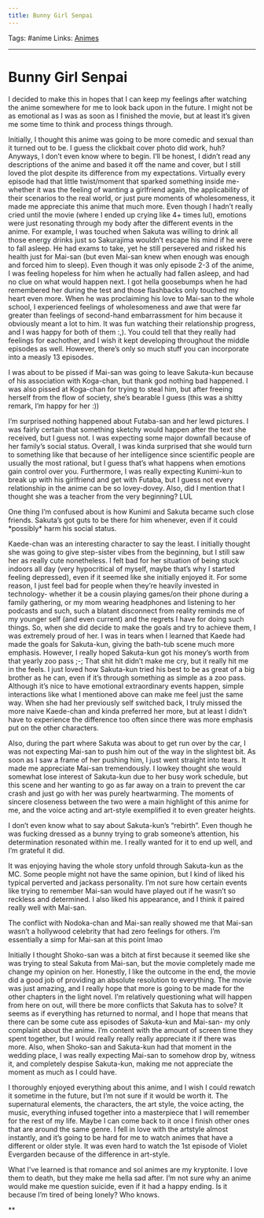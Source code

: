 ```yaml
---
title: Bunny Girl Senpai
---
```

Tags: #anime
Links: [Animes](out/animes.md)
___
# Bunny Girl Senpai

I decided to make this in hopes that I can keep my feelings after watching the anime somewhere for me to look back upon in the future. I might not be as emotional as I was as soon as I finished the movie, but at least it’s given me some time to think and process things through.  
  
Initially, I thought this anime was going to be more comedic and sexual than it turned out to be. I guess the clickbait cover photo did work, huh? Anyways, I don’t even know where to begin. I’ll be honest, I didn’t read any descriptions of the anime and based it off the name and cover, but I still loved the plot despite its difference from my expectations. Virtually every episode had that little twist/moment that sparked something inside me- whether it was the feeling of wanting a girlfriend again, the applicability of their scenarios to the real world, or just pure moments of wholesomeness, it made me appreciate this anime that much more. Even though I hadn’t really cried until the movie (where I ended up crying like 4+ times lul), emotions were just resonating through my body after the different events in the anime. For example, I was touched when Sakuta was willing to drink all those energy drinks just so Sakurajima wouldn’t escape his mind if he were to fall asleep. He had exams to take, yet he still persevered and risked his health just for Mai-san (but even Mai-san knew when enough was enough and forced him to sleep). Even though it was only episode 2-3 of the anime, I was feeling hopeless for him when he actually had fallen asleep, and had no clue on what would happen next. I got hella goosebumps when he had remembered her during the test and those flashbacks only touched my heart even more. When he was proclaiming his love to Mai-san to the whole school, I experienced feelings of wholesomeness and awe that were far greater than feelings of second-hand embarrassment for him because it obviously meant a lot to him. It was fun watching their relationship progress, and I was happy for both of them :,). You could tell that they really had feelings for eachother, and I wish it kept developing throughout the middle episodes as well. However, there’s only so much stuff you can incorporate into a measly 13 episodes.  
  
I was about to be pissed if Mai-san was going to leave Sakuta-kun because of his association with Koga-chan, but thank god nothing bad happened. I was also pissed at Koga-chan for trying to steal him, but after freeing herself from the flow of society, she’s bearable I guess (this was a shitty remark, I’m happy for her :))  
  
I’m surprised nothing happened about Futaba-san and her lewd pictures. I was fairly certain that something sketchy would happen after the text she received, but I guess not. I was expecting some major downfall because of her family’s social status. Overall, I was kinda surprised that she would turn to something like that because of her intelligence since scientific people are usually the most rational, but I guess that’s what happens when emotions gain control over you. Furthermore, I was really expecting Kunimi-kun to break up with his girlfriend and get with Futaba, but I guess not every relationship in the anime can be so lovey-dovey. Also, did I mention that I thought she was a teacher from the very beginning? LUL  
  
One thing I’m confused about is how Kunimi and Sakuta became such close friends. Sakuta’s got guts to be there for him whenever, even if it could \*possibly\* harm his social status.  
  
Kaede-chan was an interesting character to say the least. I initially thought she was going to give step-sister vibes from the beginning, but I still saw her as really cute nonetheless. I felt bad for her situation of being stuck indoors all day (very hypocritical of myself, maybe that’s why I started feeling depressed), even if it seemed like she initially enjoyed it. For some reason, I just feel bad for people when they’re heavily invested in technology- whether it be a cousin playing games/on their phone during a family gathering, or my mom wearing headphones and listening to her podcasts and such, such a blatant disconnect from reality reminds me of my younger self (and even current) and the regrets I have for doing such things. So, when she did decide to make the goals and try to achieve them, I was extremely proud of her. I was in tears when I learned that Kaede had made the goals for Sakuta-kun, giving the bath-tub scene much more emphasis. However, I really hoped Sakuta-kun got his money’s worth from that yearly zoo pass ;-; That shit hit didn’t make me cry, but it really hit me in the feels. I just loved how Sakuta-kun tried his best to be as great of a big brother as he can, even if it’s through something as simple as a zoo pass. Although it’s nice to have emotional extraordinary events happen, simple interactions like what I mentioned above can make me feel just the same way. When she had her previously self switched back, I truly missed the more naive Kaede-chan and kinda preferred her more, but at least I didn’t have to experience the difference too often since there was more emphasis put on the other characters.  
  
Also, during the part where Sakuta was about to get run over by the car, I was not expecting Mai-san to push him out of the way in the slightest bit. As soon as I saw a frame of her pushing him, I just went straight into tears. It made me appreciate Mai-san tremendously. I lowkey thought she would somewhat lose interest of Sakuta-kun due to her busy work schedule, but this scene and her wanting to go as far away on a train to prevent the car crash and just go with her was purely heartwarming. The moments of sincere closeness between the two were a main highlight of this anime for me, and the voice acting and art-style exemplified it to even greater heights.  
  
I don’t even know what to say about Sakuta-kun’s “rebirth”. Even though he was fucking dressed as a bunny trying to grab someone’s attention, his determination resonated within me. I really wanted for it to end up well, and I’m grateful it did.  
  
It was enjoying having the whole story unfold through Sakuta-kun as the MC. Some people might not have the same opinion, but I kind of liked his typical perverted and jackass personality. I’m not sure how certain events like trying to remember Mai-san would have played out if he wasn’t so reckless and determined. I also liked his appearance, and I think it paired really well with Mai-san.  
  
The conflict with Nodoka-chan and Mai-san really showed me that Mai-san wasn’t a hollywood celebrity that had zero feelings for others. I’m essentially a simp for Mai-san at this point lmao  
  
Initially I thought Shoko-san was a bitch at first because it seemed like she was trying to steal Sakuta from Mai-san, but the movie completely made me change my opinion on her. Honestly, I like the outcome in the end, the movie did a good job of providing an absolute resolution to everything. The movie was just amazing, and I really hope that more is going to be made for the other chapters in the light novel. I’m relatively questioning what will happen from here on out, will there be more conflicts that Sakuta has to solve? It seems as if everything has returned to normal, and I hope that means that there can be some cute ass episodes of Sakuta-kun and Mai-san- my only complaint about the anime. I’m content with the amount of screen time they spent together, but I would really really really appreciate it if there was more. Also, when Shoko-san and Sakuta-kun had that moment in the wedding place, I was really expecting Mai-san to somehow drop by, witness it, and completely despise Sakuta-kun, making me not appreciate the moment as much as I could have.

  

I thoroughly enjoyed everything about this anime, and I wish I could rewatch it sometime in the future, but I’m not sure if it would be worth it. The supernatural elements, the characters, the art style, the voice acting, the music, everything infused together into a masterpiece that I will remember for the rest of my life. Maybe I can come back to it once I finish other ones that are around the same genre. I fell in love with the artstyle almost instantly, and it’s going to be hard for me to watch animes that have a different or older style. It was even hard to watch the 1st episode of Violet Evergarden because of the difference in art-style.  
  
What I've learned is that romance and sol animes are my kryptonite. I love them to death, but they make me hella sad after. I’m not sure why an anime would make me question suicide, even if it had a happy ending. Is it because I’m tired of being lonely? Who knows.

**
